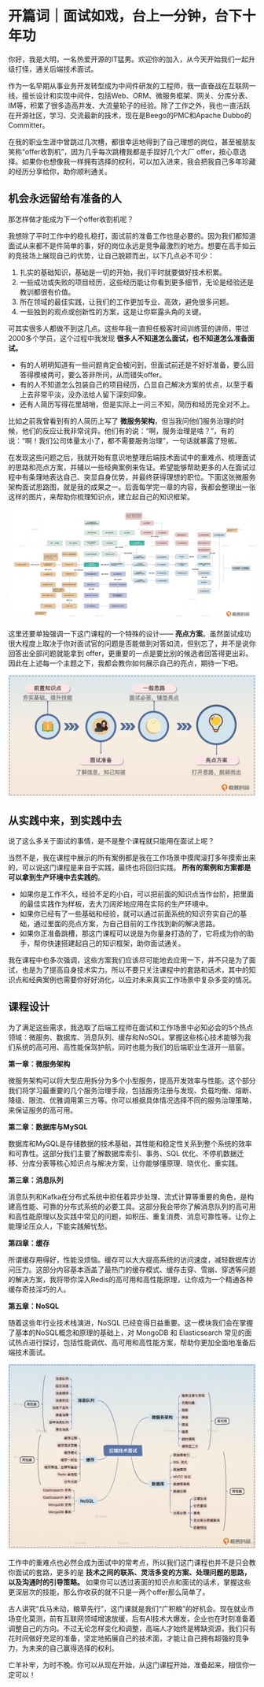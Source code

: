 # 开篇词｜面试如戏，台上一分钟，台下十年功
你好，我是大明，一名热爱开源的IT猛男。欢迎你的加入，从今天开始我们一起升级打怪，通关后端技术面试。

作为一名早期从事业务开发转型成为中间件研发的工程师，我一直奋战在互联网一线，擅长设计和实现中间件，包括Web、ORM、微服务框架、网关、分库分表、IM等，积累了很多造高并发、大流量轮子的经验。除了工作之外，我也一直活跃在开源社区，学习、交流最新的技术，现在是Beego的PMC和Apache Dubbo的Committer。

在我的职业生涯中曾跳过几次槽，都很幸运地得到了自己理想的岗位，甚至被朋友笑称“offer收割机”，因为几乎每次跳槽我都是手捏好几个大厂 offer，按心意选择。如果你也想像我一样拥有选择的权利，可以加入进来，我会把我自己多年珍藏的经历分享给你，助你顺利通关。

## 机会永远留给有准备的人

那怎样做才能成为下一个offer收割机呢？

我想除了平时工作中的稳扎稳打，面试前的准备工作也是必要的。因为我们都知道面试从来都不是件简单的事，好的岗位永远是竞争最激烈的地方。想要在高手如云的竞技场上展现自己的优势，让自己脱颖而出，以下几点必不可少：

1. 扎实的基础知识，基础是一切的开始，我们平时就要做好技术积累。
2. 一些成功或失败的项目经历，这些经历能让你看到更多细节，无论是经验还是教训都很有价值。
3. 所在领域的最佳实践，让我们的工作更加专业、高效，避免很多问题。
4. 一些独到的观点或创新性的方案，这是让你崭露头角的关键。

可其实很多人都做不到这几点。这些年我一直担任极客时间训练营的讲师，带过2000多个学员，这个过程中我发现 **很多人不知道怎么面试，也不知道怎么准备面试。**

- 有的人明明知道有一些问题肯定会被问到，但面试前还是不好好准备，要么回答得模棱两可，要么答非所问，从而错失offer。
- 有的人不知道怎么包装自己的项目经历，凸显自己解决方案的优点，以至于看上去非常平淡，没办法给人留下深刻印象。
- 还有人简历写得花里胡哨，但是实际上一问三不知，简历和经历完全对不上。

比如之前我曾看到有的人简历上写了 **微服务架构**，但当我问他们服务治理的时候，他们的反应让我非常诧异。他们有的说：“啊，服务治理是啥？”，有的说：“啊！我们公司体量太小了，都不需要服务治理”，一句话就暴露了短板。

在发现这些问题之后，我就开始有意识地整理后端技术面试中的重难点、梳理面试的思路和亮点方案，并辅以一些经典案例来佐证。希望能够帮助更多的人在面试过程中有条理地表达自己、突显自身优势，并最终获得理想的职位。下面这张微服务架构面试思路图，就是我的成果之一。后面每学完一章的内容，我都会整理出一张这样的图片，来帮助你梳理知识点，建立起自己的知识框架。

![图片](images/668548/21dd6b903c7421505be505yy14a7a549.jpg)

这里还要单独强调一下这门课程的一个特殊的设计—— **亮点方案**。虽然面试成功很大程度上取决于你对面试官的问题是否能做到对答如流，但别忘了，并不是说你回答出全部问题就能拿到 offer，更重要的一点是要比别的候选者回答得更出彩。因此在上述每一个主题之下，我都会教你如何展示自己的亮点，期待一下吧。

![](images/668548/6b51b186e2d60461c257c508b0caf7b1.png)

## 从实践中来，到实践中去

说了这么多关于面试的事情，是不是整个课程就只能用在面试上呢？

当然不是，我在课程中展示的所有案例都是我在工作场景中摸爬滚打多年摸索出来的，可以说这门课程是来自于实践，最终也将回归实践。 **所有的案例和方案都是可以拿到生产环境中去实践的**。

- 如果你是工作不久，经验不足的小白，可以把前面的知识点当作台阶，把里面的最佳实践作为样板，去大刀阔斧地应用在实际的生产环境中。
- 如果你已经有了一些基础和经验，就可以通过前面系统的知识夯实自己的基础，通过里面的亮点方案，为自己目前的工作找到新的解决思路。
- 如果你正准备跳槽，那这门课程可以说是为你量身打造的了，它将成为你的助手，帮你快速搭建起自己的知识框架，助你面试通关。

我在课程中也多次强调，这些方案我们应该尽可能地去应用一下，并不只是为了面试，也是为了提高自身技术实力。所以不要只关注课程中的套路和话术，其中的知识点和经典案例也需要你好好消化，以应对未来真实工作场景中复杂多变的情况。

## 课程设计

为了满足这些需求，我选取了后端工程师在面试和工作场景中必知必会的5个热点领域：微服务、数据库、消息队列、缓存和NoSQL。掌握这些核心技术能够为我们系统的高可用、高性能保驾护航，同时也能为我们的后端职业生涯开一扇窗。

**第一章：微服务架构**

微服务架构可以将大型应用拆分为多个小型服务，提高开发效率与性能。这个部分我们将学习最重要的几个服务治理手段，包括服务注册与发现、负载均衡、熔断、降级、限流、优雅调用第三方等。你可以根据具体情况选择不同的服务治理策略，来保证服务的高可用。

**第二章：数据库与MySQL**

数据库和MySQL是存储数据的技术基础，其性能和稳定性关系到整个系统的效率和可靠性。这部分我们主要了解数据库索引、事务、SQL 优化、不停机数据迁移、分库分表等核心知识点与解决方案，让你能够懂原理、晓优化、重实践。

**第三章：消息队列**

消息队列和Kafka在分布式系统中担任着异步处理、流式计算等重要的角色，是构建高性能、可靠的分布式系统的必要工具。这部分我会带你了解消息队列的高可用和高性能原理以及实践中常见的问题，如积压、重复消费、消息可靠性等。让你上能理论压众人，下能实践解忧愁。

**第四章：缓存**

所谓缓存用得好，性能没烦恼。缓存可以大大提高系统的访问速度，减轻数据库访问压力。这部分内容基本涵盖了最热门的缓存模式、缓存击穿、雪崩、穿透等问题的解决方案，我将带你深入Redis的高可用和高性能原理，让你成为一个精通各种缓存奇技淫巧的人。

**第五章：NoSQL**

随着这些年行业技术栈演进，NoSQL 已经变得日益重要。这一模块我们会在掌握了基本的NoSQL概念和原理的基础上，对 MongoDB 和 Elasticsearch 常见的面试热点进行探讨，包括性能调优、高可用和高性能方案，帮助你更加全面地准备后端技术面试。

![](images/668548/f930381d24f51cbe3dcff301031c2949.png)

工作中的重难点也必然会成为面试中的常考点，所以我们这门课程也并不是只会教你面试的套路，更多的是 **技术之间的联系、灵活多变的方案、处理问题的思路，以及沟通时的引导策略。** 如果你可以透过表面的知识点和面试的话术，掌握这些更深层次的技能，那么你收获的就不只是一两个offer那么简单了。

古人讲究“兵马未动，粮草先行”，这门课就是我们“广积粮”的好机会。现在就业市场变化莫测，前有互联网领域增速放缓，后有AI技术大爆发，企业也在时刻准备着调整自己的方向。不过无论怎样变化和调整，高端人才始终是稀缺资源，我们只有花时间做好充足的准备，坚定地拓展自己的技术面，才能让自己拥有超强的竞争力，为未来的自己赢得选择的权利。

亡羊补牢，为时不晚。你可以从现在开始，从这门课程开始，准备起来，相信你一定可以！